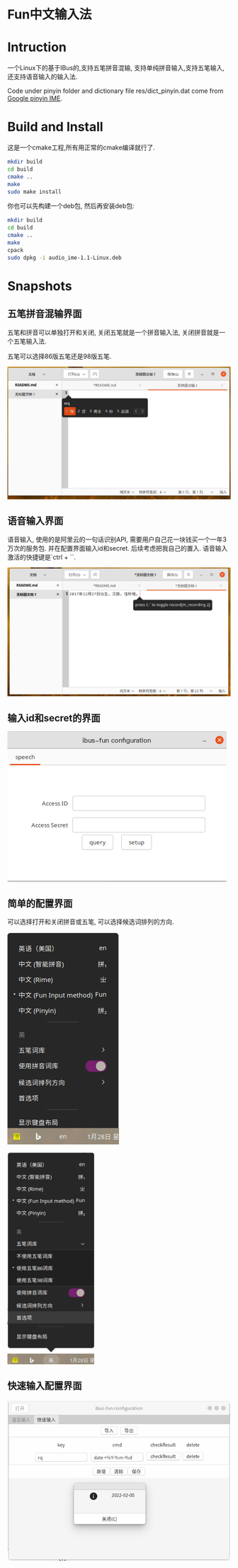 

# Fun中文输入法

# Intruction

一个Linux下的基于IBus的,支持五笔拼音混输, 支持单纯拼音输入,支持五笔输入,还支持语音输入的输入法.


Code under pinyin folder and dictionary file res/dict_pinyin.dat come from [Google pinyin IME](https://android.googlesource.com/platform/packages/inputmethods/PinyinIME).



# Build and Install

这是一个cmake工程,所有用正常的cmake编译就行了.

```bash
mkdir build
cd build
cmake ..
make
sudo make install
```

你也可以先构建一个deb包, 然后再安装deb包:

```bash
mkdir build
cd build
cmake ..
make
cpack
sudo dpkg -i audio_ime-1.1-Linux.deb

```

# Snapshots

## 五笔拼音混输界面

五笔和拼音可以单独打开和关闭, 关闭五笔就是一个拼音输入法, 关闭拼音就是一个五笔输入法.

五笔可以选择86版五笔还是98版五笔.

![输入界面](./doc/3_input.png)

## 语音输入界面

语音输入, 使用的是阿里云的一句话识别API, 需要用户自己花一块钱买一个一年3万次的服务包. 并在配置界面输入id和secret.
后续考虑把我自己的置入. 语音输入激活的快捷键是`ctrl + \``.

![语音输入界面](./doc/4_input_by_speech.png)

## 输入id和secret的界面

![setup界面](./doc/5_setup.png)

## 简单的配置界面

可以选择打开和关闭拼音或五笔, 可以选择候选词排列的方向.

![配置界面](./doc/1_config.png)

![五笔配置界面](./doc/2_config_wubi.png)

## 快速输入配置界面

![快速输入配置](./doc/6_fast_input.png)






